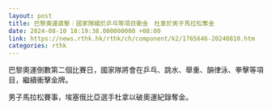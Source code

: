 ```yaml
---
layout: post
title: 巴黎奧運直擊｜國家隊續於乒乓等項目衝金　杜拿於男子馬拉松奪金
date: 2024-08-10 18:19:38.000000000 +08:00
link: https://news.rthk.hk/rthk/ch/component/k2/1765646-20240810.htm
categories: rthk
---
```


巴黎奧運倒數第二個比賽日，國家隊將會在乒乓、跳水、舉重、韻律泳、拳擊等項目，繼續衝擊金牌。

男子馬拉松賽事，埃塞俄比亞選手杜拿以破奧運紀錄奪金。
